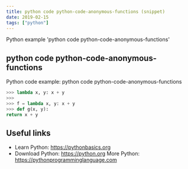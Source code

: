 ```yaml
---
title: python code python-code-anonymous-functions (snippet)
date: 2019-02-15
tags: ["python"]
---
```

Python example 'python code python-code-anonymous-functions'


## python code python-code-anonymous-functions

Python code example: python code python-code-anonymous-functions

```python
>>> lambda x, y: x + y
>>>
>>> f = lambda x, y: x + y
>>> def g(x, y):
return x + y


```

## Useful links

- Learn Python: https://pythonbasics.org
- Download Python: https://python.org
More Python: https://pythonprogramminglanguage.com
